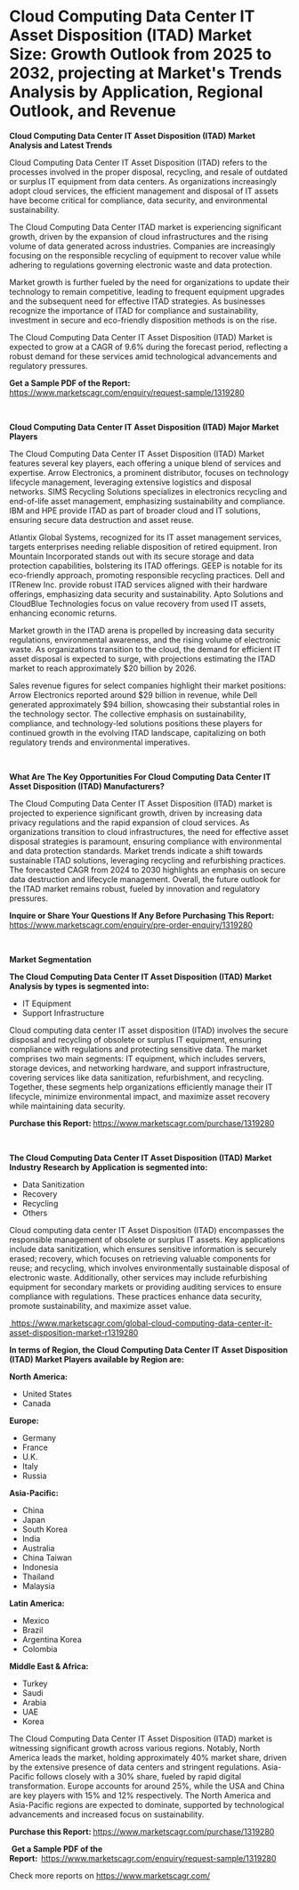 <p><h1>Cloud Computing Data Center IT Asset Disposition (ITAD) Market Size: Growth Outlook from 2025 to 2032, projecting at Market's Trends Analysis by Application, Regional Outlook, and Revenue</h1></p><p><strong>Cloud Computing Data Center IT Asset Disposition (ITAD) Market Analysis and Latest Trends</strong></p>
<p><p>Cloud Computing Data Center IT Asset Disposition (ITAD) refers to the processes involved in the proper disposal, recycling, and resale of outdated or surplus IT equipment from data centers. As organizations increasingly adopt cloud services, the efficient management and disposal of IT assets have become critical for compliance, data security, and environmental sustainability.</p><p>The Cloud Computing Data Center ITAD market is experiencing significant growth, driven by the expansion of cloud infrastructures and the rising volume of data generated across industries. Companies are increasingly focusing on the responsible recycling of equipment to recover value while adhering to regulations governing electronic waste and data protection. </p><p>Market growth is further fueled by the need for organizations to update their technology to remain competitive, leading to frequent equipment upgrades and the subsequent need for effective ITAD strategies. As businesses recognize the importance of ITAD for compliance and sustainability, investment in secure and eco-friendly disposition methods is on the rise.</p><p>The Cloud Computing Data Center IT Asset Disposition (ITAD) Market is expected to grow at a CAGR of 9.6% during the forecast period, reflecting a robust demand for these services amid technological advancements and regulatory pressures.</p></p>
<p><strong>Get a Sample PDF of the Report:&nbsp;</strong> <a href="https://www.marketscagr.com/enquiry/request-sample/1319280?utm_campaign=2936&utm_medium=2&utm_source=Github&utm_content=ia&utm_term=11032025&utm_id=cloud-computing-data-center-it-asset-disposition-itad">https://www.marketscagr.com/enquiry/request-sample/1319280</a></p>
<p>&nbsp;</p>
<p><strong>Cloud Computing Data Center IT Asset Disposition (ITAD) Major Market Players</strong></p>
<p><p>The Cloud Computing Data Center IT Asset Disposition (ITAD) Market features several key players, each offering a unique blend of services and expertise. Arrow Electronics, a prominent distributor, focuses on technology lifecycle management, leveraging extensive logistics and disposal networks. SIMS Recycling Solutions specializes in electronics recycling and end-of-life asset management, emphasizing sustainability and compliance. IBM and HPE provide ITAD as part of broader cloud and IT solutions, ensuring secure data destruction and asset reuse.</p><p>Atlantix Global Systems, recognized for its IT asset management services, targets enterprises needing reliable disposition of retired equipment. Iron Mountain Incorporated stands out with its secure storage and data protection capabilities, bolstering its ITAD offerings. GEEP is notable for its eco-friendly approach, promoting responsible recycling practices. Dell and ITRenew Inc. provide robust ITAD services aligned with their hardware offerings, emphasizing data security and sustainability. Apto Solutions and CloudBlue Technologies focus on value recovery from used IT assets, enhancing economic returns.</p><p>Market growth in the ITAD arena is propelled by increasing data security regulations, environmental awareness, and the rising volume of electronic waste. As organizations transition to the cloud, the demand for efficient IT asset disposal is expected to surge, with projections estimating the ITAD market to reach approximately $20 billion by 2026.</p><p>Sales revenue figures for select companies highlight their market positions: Arrow Electronics reported around $29 billion in revenue, while Dell generated approximately $94 billion, showcasing their substantial roles in the technology sector. The collective emphasis on sustainability, compliance, and technology-led solutions positions these players for continued growth in the evolving ITAD landscape, capitalizing on both regulatory trends and environmental imperatives.</p></p>
<p>&nbsp;</p>
<p><strong>What Are The Key Opportunities For Cloud Computing Data Center IT Asset Disposition (ITAD) Manufacturers?</strong></p>
<p><p>The Cloud Computing Data Center IT Asset Disposition (ITAD) market is projected to experience significant growth, driven by increasing data privacy regulations and the rapid expansion of cloud services. As organizations transition to cloud infrastructures, the need for effective asset disposal strategies is paramount, ensuring compliance with environmental and data protection standards. Market trends indicate a shift towards sustainable ITAD solutions, leveraging recycling and refurbishing practices. The forecasted CAGR from 2024 to 2030 highlights an emphasis on secure data destruction and lifecycle management. Overall, the future outlook for the ITAD market remains robust, fueled by innovation and regulatory pressures.</p></p>
<p><strong>Inquire or Share Your Questions If Any Before Purchasing This Report:</strong> <a href="https://www.marketscagr.com/enquiry/pre-order-enquiry/1319280?utm_campaign=2936&utm_medium=2&utm_source=Github&utm_content=ia&utm_term=11032025&utm_id=cloud-computing-data-center-it-asset-disposition-itad">https://www.marketscagr.com/enquiry/pre-order-enquiry/1319280</a></p>
<p>&nbsp;</p>
<p><strong>Market Segmentation</strong></p>
<p><strong>The Cloud Computing Data Center IT Asset Disposition (ITAD) Market Analysis by types is segmented into:</strong></p>
<p><ul><li>IT Equipment</li><li>Support Infrastructure</li></ul></p>
<p><p>Cloud computing data center IT asset disposition (ITAD) involves the secure disposal and recycling of obsolete or surplus IT equipment, ensuring compliance with regulations and protecting sensitive data. The market comprises two main segments: IT equipment, which includes servers, storage devices, and networking hardware, and support infrastructure, covering services like data sanitization, refurbishment, and recycling. Together, these segments help organizations efficiently manage their IT lifecycle, minimize environmental impact, and maximize asset recovery while maintaining data security.</p></p>
<p><strong>Purchase this Report:&nbsp;</strong><a href="https://www.marketscagr.com/purchase/1319280?utm_campaign=2936&utm_medium=2&utm_source=Github&utm_content=ia&utm_term=11032025&utm_id=cloud-computing-data-center-it-asset-disposition-itad">https://www.marketscagr.com/purchase/1319280</a></p>
<p>&nbsp;</p>
<p><strong>The Cloud Computing Data Center IT Asset Disposition (ITAD) Market Industry Research by Application is segmented into:</strong></p>
<p><ul><li>Data Sanitization</li><li>Recovery</li><li>Recycling</li><li>Others</li></ul></p>
<p><p>Cloud computing data center IT Asset Disposition (ITAD) encompasses the responsible management of obsolete or surplus IT assets. Key applications include data sanitization, which ensures sensitive information is securely erased; recovery, which focuses on retrieving valuable components for reuse; and recycling, which involves environmentally sustainable disposal of electronic waste. Additionally, other services may include refurbishing equipment for secondary markets or providing auditing services to ensure compliance with regulations. These practices enhance data security, promote sustainability, and maximize asset value.</p></p>
<p><a href="https://www.marketscagr.com/global-cloud-computing-data-center-it-asset-disposition-market-r1319280?utm_campaign=2936&utm_medium=2&utm_source=Github&utm_content=ia&utm_term=11032025&utm_id=cloud-computing-data-center-it-asset-disposition-itad">&nbsp;https://www.marketscagr.com/global-cloud-computing-data-center-it-asset-disposition-market-r1319280</a></p>
<p><strong>In terms of Region, the Cloud Computing Data Center IT Asset Disposition (ITAD) Market Players available by Region are:</strong></p>
<p>
    <p> <strong> North America: </strong>
        <ul>
            <li>United States</li>
            <li>Canada</li>
        </ul>
        </p> 
    <p> <strong> Europe: </strong>
        <ul>
            <li>Germany</li>
            <li>France</li>
            <li>U.K.</li>
            <li>Italy</li>
            <li>Russia</li>
        </ul>
        </p> 
    <p> <strong> Asia-Pacific: </strong>
        <ul>
            <li>China</li>
            <li>Japan</li>
            <li>South Korea</li>
            <li>India</li>
            <li>Australia</li>
            <li>China Taiwan</li>
            <li>Indonesia</li>
            <li>Thailand</li>
            <li>Malaysia</li>
        </ul>
        </p> 
    <p> <strong> Latin America: </strong>
        <ul>
            <li>Mexico</li>
            <li>Brazil</li>
            <li>Argentina Korea</li>
            <li>Colombia</li>
        </ul>
        </p> 
    <p> <strong> Middle East & Africa: </strong>
        <ul>
            <li>Turkey</li>
            <li>Saudi</li>
            <li>Arabia</li>
            <li>UAE</li>
            <li>Korea</li>
        </ul>
    </p>
    </p>
<p><p>The Cloud Computing Data Center IT Asset Disposition (ITAD) market is witnessing significant growth across various regions. Notably, North America leads the market, holding approximately 40% market share, driven by the extensive presence of data centers and stringent regulations. Asia-Pacific follows closely with a 30% share, fueled by rapid digital transformation. Europe accounts for around 25%, while the USA and China are key players with 15% and 12% respectively. The North America and Asia-Pacific regions are expected to dominate, supported by technological advancements and increased focus on sustainability.</p></p>
<p><strong>Purchase this Report: </strong><a href="https://www.marketscagr.com/purchase/1319280?utm_campaign=2936&utm_medium=2&utm_source=Github&utm_content=ia&utm_term=11032025&utm_id=cloud-computing-data-center-it-asset-disposition-itad">https://www.marketscagr.com/purchase/1319280</a></p>
<p>&nbsp;<strong>Get a Sample PDF of the Report:&nbsp;&nbsp;</strong><a href="https://www.marketscagr.com/enquiry/request-sample/1319280?utm_campaign=2936&utm_medium=2&utm_source=Github&utm_content=ia&utm_term=11032025&utm_id=cloud-computing-data-center-it-asset-disposition-itad">https://www.marketscagr.com/enquiry/request-sample/1319280</a></p>
<p><strong></strong></p>
<p>Check more reports on <a href="https://www.marketscagr.com/?utm_campaign=2936&utm_medium=2&utm_source=Github&utm_content=ia&utm_term=11032025&utm_id=cloud-computing-data-center-it-asset-disposition-itad">https://www.marketscagr.com/</a></p>